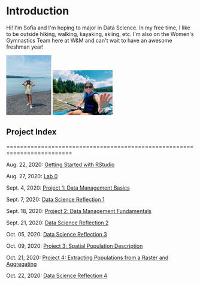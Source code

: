 # Introduction
Hi! I'm Sofia and I'm hoping to major in Data Science. In my free time, I like to be outside hiking, walking, kayaking, skiing, etc. I'm also on the Women's Gymnastics Team here at W&M and can't wait to have an awesome freshman year! 

<img src="photo1.jpg" width="120" height="160" /> <img src="photo2.jpg" width="160" height="120" />

## Project Index
=========================================================================

Aug. 22, 2020: [Getting Started with RStudio](IntroProject/08_22_20.md) 

Aug. 27, 2020: [Lab 0](Lab0/08_27_20.md)

Sept. 4, 2020: [Project 1: Data Management Basics](Project1/09_04_20.md)

Sept. 7, 2020: [Data Science Reflection 1](Reflections/reflection1.md)

Sept. 18, 2020: [Project 2: Data Management Fundamentals](Project2/09_18_20.md)

Sept. 21, 2020: [Data Science Reflection 2](Reflections/reflection2.md)

Oct. 05, 2020: [Data Science Reflection 3](Reflections/reflection3.md)

Oct. 09, 2020: [Project 3: Spatial Population Description](Project3/10_09_20.md)

Oct. 21, 2020: [Project 4: Extracting Populations from a Raster and Aggregating](Project4/10_21_20.md)

Oct. 22, 2020: [Data Science Reflection 4](Reflections/reflection4.md)
